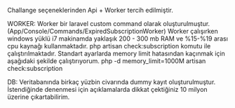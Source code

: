 Challange seçeneklerinden Api + Worker tercih edilmiştir.

WORKER:
Worker bir laravel custom command olarak oluşturulmuştur. (App/Console/Commands/ExpiredSubscriptionWorker)
Worker çalışırken windows yüklü i7 makinamda yaklaşık 200 - 300 mb RAM ve %15-%19 arası cpu kaynağı kullanmaktadır.
php artisan check:subscription komutu ile çalıştırılmaktadır.
Standart ayarlarda memory limit hatasından kaçınmak için aşağıdaki şekilde çalıştırıyorum. 
php -d memory_limit=1000M artisan check:subscription

DB:
Veritabanında birkaç yüzbin civarında dummy kayıt oluşturulmuştur.
İstendiğinde denenmesi için açıklamalarda dikkat çektiğiniz 10 milyon üzerine çıkartabilirim.
